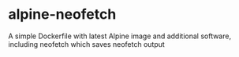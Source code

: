 # alpine-neofetch
A simple Dockerfile with latest Alpine image and additional software, including neofetch which saves neofetch output

